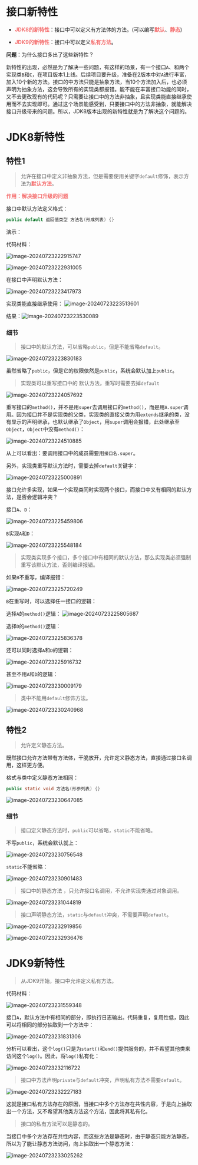 # 接口新特性

- <font color='#F56C6C'>**JDK8的新特性**</font>：接口中可以定义有方法体的方法。(可以编写<font color='#F56C6C'>**默认**</font>、<font color='#F56C6C'>**静态**</font>)

- <font color='#F56C6C'>**JDK9的新特性**</font>：接口中可以定义<font color='#F56C6C'>**私有方法**</font>。

**问题**：为什么接口多出了这些新特性？

新特性的出现，必然是为了解决一些问题，有这样的场景，有一个接口`A`、和两个实现类`B`和`C`，在项目版本1上线。后续项目要升级，准备在2版本中对`A`进行丰富，加入10个新的方法。接口的中方法只能是抽象方法，当10个方法加入后，也必须声明为抽象方法，这会导致所有的实现类都报错。能不能在丰富接口功能的同时，又不去更改现有的代码呢？只需要让接口中的方法非抽象，且实现类能直接继承使用而不去实现即可。通过这个场景能感受到，只要接口中的方法非抽象，就能解决接口升级带来的问题。所以，JDK8版本出现的新特性就是为了解决这个问题的。



# JDK8新特性

## 特性1

>  允许在接口中定义非抽象方法，但是需要使用关键字`default`修饰，表示方法为<font color='#F56C6C'>**默认方法**</font>。

<font color='#F56C6C'>**作用：解决接口升级的问题**</font>

接口中默认方法定义格式：

```java
public default 返回值类型 方法名(形成列表) {}
```

演示：

代码材料：

![image-20240723222915747](assets/image-20240723222915747.png)

![image-20240723222931005](assets/image-20240723222931005.png)

在接口中声明默认方法：

![image-20240723223417973](assets/image-20240723223417973.png)

实现类能直接继承使用：
![image-20240723223513601](assets/image-20240723223513601.png)

结果：![image-20240723223530089](assets/image-20240723223530089.png)

### 细节

> 接口中的默认方法，可以省略`public`，但是不能省略`default`。

![image-20240723223830183](assets/image-20240723223830183.png)

虽然省略了`public`，但是它的权限依然是`public`，系统会默认加上`public`。

> 实现类可以重写接口中的 默认方法，重写时需要去掉`default`

![image-20240723224057692](assets/image-20240723224057692.png)

重写接口的`method()`，并不是用`super`去调用接口的`method()`，而是用`A.super`调用。因为接口并不是实现类的父类，实现类的直接父类为用`extends`继承的类，没有显示的声明继承，也默认继承了`Object`，用`super`调用会报错，此处继承至`Object`，`Object`中没有`method()`：

![image-20240723224510885](assets/image-20240723224510885.png)

从上可以看出：要调用接口中的成员需要用`接口名.super`。

另外，实现类重写默认方法时，需要去掉`default`关键字：

![image-20240723225000891](assets/image-20240723225000891.png)

接口允许多实现，如果一个实现类同时实现两个接口，而接口中又有相同的默认方法，是否会逻辑冲突？

接口`A`、`D`：

![image-20240723225459806](assets/image-20240723225459806.png)

`B`实现`A`和`D`：

![image-20240723225548184](assets/image-20240723225548184.png)

> 实现类实现多个接口，多个接口中有相同的默认方法，那么实现类必须强制重写该默认方法，否则编译报错。

如果`B`不重写，编译报错：

![image-20240723225720249](assets/image-20240723225720249.png)

`B`在重写时，可以选择任一接口的逻辑：

选择`A`的`method()`逻辑：
![image-20240723225805687](assets/image-20240723225805687.png)

选择`D`的`method()`逻辑：

![image-20240723225836378](assets/image-20240723225836378.png)

还可以同时选择`A`和`D`的逻辑：

![image-20240723225916732](assets/image-20240723225916732.png)

甚至不用`A`和`D`的逻辑：

![image-20240723230009179](assets/image-20240723230009179.png)

> 类中不能用`default`修饰方法。

![image-20240723230240968](assets/image-20240723230240968.png)

## 特性2

> 允许定义静态方法。

既然接口允许方法带有方法体，干脆放开，允许定义静态方法，直接通过接口名调用，这样更方便。

格式与类中定义静态方法相同：

```java
public static void 方法名(形参列表) {}
```

![image-20240723230647085](assets/image-20240723230647085.png)

### 细节

> 接口定义静态方法时，`public`可以省略，`static`不能省略。

不写`public`，系统会默认就上：

![image-20240723230756548](assets/image-20240723230756548.png)

`static`不能省略：

![image-20240723230901483](assets/image-20240723230901483.png)

> 接口中的静态方法 ，只允许接口名调用，不允许实现类通过对象调用。

![image-20240723231044819](assets/image-20240723231044819.png)

> 接口声明静态方法，`static`与`default`冲突，不需要声明`default`。

![image-20240723232919856](assets/image-20240723232919856.png)

![image-20240723232936476](assets/image-20240723232936476.png)



# JDK9新特性

> 从JDK9开始，接口中允许定义私有方法。

代码材料：

![image-20240723231559348](assets/image-20240723231559348.png)

接口`A`，默认方法中有相同的部分，即执行日志输出。代码重复，复用性低，因此可以将相同的部分抽取到一个方法中：

![image-20240723231831306](assets/image-20240723231831306.png)

分析可以看出，这个`log()`只是为`start()`和`end()`提供服务的，并不希望其他类来访问这个`log()`。因此，将`log()`私有化：

![image-20240723232116722](assets/image-20240723232116722.png)

> 接口中方法声明`private`与`default`冲突，声明私有方法不需要`default`。

![image-20240723232227183](assets/image-20240723232227183.png)

这就是接口私有方法存在的原因，当接口中多个方法存在共性内容，于是向上抽取出一个方法，又不希望其他类方法这个方法，因此将其私有化。

> 接口的私有方法可以是静态的。

当接口中多个方法存在共性内容，而这些方法是静态时，由于静态只能方法静态，所以为了能让静态方法访问，向上抽取出一个静态方法：

![image-20240723233025262](assets/image-20240723233025262.png)